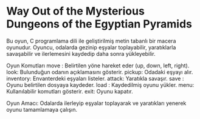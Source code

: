 # Way Out of the Mysterious Dungeons of the Egyptian Pyramids
 Bu oyun, C programlama dili ile geliştirilmiş metin tabanlı bir macera oyunudur. Oyuncu, odalarda gezinip eşyalar toplayabilir, yaratıklarla savaşabilir ve ilerlemesini kaydedip daha sonra yükleyebilir.

 Oyun Komutları
 move <direction>: Belirtilen yöne hareket eder (up, down, left, right).
 look: Bulunduğun odanın açıklamasını gösterir.
 pickup: Odadaki eşyayı alır.
 inventory: Envanterdeki eşyaları listeler.
 attack: Yaratıkla savaşır.
 save <filename>: Oyunu belirtilen dosyaya kaydeder.
 load <filename>: Kaydedilmiş oyunu yükler.
 menu: Kullanılabilir komutları gösterir.
 exit: Oyunu kapatır.

 Oyun Amacı:
 Odalarda ilerleyip eşyalar toplayarak ve yaratıkları yenerek oyunu tamamlamaya çalışın.
 

